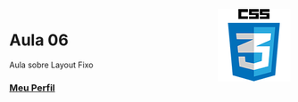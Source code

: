<img align="right" src="../../../img/css.png" width="130"/>

# Aula 06

Aula sobre Layout Fixo


### [Meu Perfil](http://phstefen.github.io/)